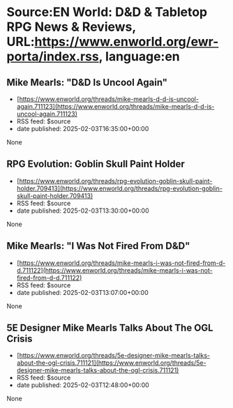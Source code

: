 # Source:EN World: D&D & Tabletop RPG News & Reviews, URL:https://www.enworld.org/ewr-porta/index.rss, language:en

## Mike Mearls: "D&D Is Uncool Again"
 - [https://www.enworld.org/threads/mike-mearls-d-d-is-uncool-again.711123](https://www.enworld.org/threads/mike-mearls-d-d-is-uncool-again.711123)
 - RSS feed: $source
 - date published: 2025-02-03T16:35:00+00:00

None

## RPG Evolution: Goblin Skull Paint Holder
 - [https://www.enworld.org/threads/rpg-evolution-goblin-skull-paint-holder.709413](https://www.enworld.org/threads/rpg-evolution-goblin-skull-paint-holder.709413)
 - RSS feed: $source
 - date published: 2025-02-03T13:30:00+00:00

None

## Mike Mearls: "I Was Not Fired From D&D"
 - [https://www.enworld.org/threads/mike-mearls-i-was-not-fired-from-d-d.711122](https://www.enworld.org/threads/mike-mearls-i-was-not-fired-from-d-d.711122)
 - RSS feed: $source
 - date published: 2025-02-03T13:07:00+00:00

None

## 5E Designer Mike Mearls Talks About The OGL Crisis
 - [https://www.enworld.org/threads/5e-designer-mike-mearls-talks-about-the-ogl-crisis.711121](https://www.enworld.org/threads/5e-designer-mike-mearls-talks-about-the-ogl-crisis.711121)
 - RSS feed: $source
 - date published: 2025-02-03T12:48:00+00:00

None

